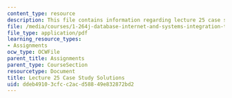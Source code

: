 ```yaml
---
content_type: resource
description: This file contains information regarding lecture 25 case study solutions.
file: /media/courses/1-264j-database-internet-and-systems-integration-technologies-fall-2013/ddeb49103cfcc2acd58849e832872bd2_MIT1_264JF13_L25_sol.pdf
file_type: application/pdf
learning_resource_types:
- Assignments
ocw_type: OCWFile
parent_title: Assignments
parent_type: CourseSection
resourcetype: Document
title: Lecture 25 Case Study Solutions
uid: ddeb4910-3cfc-c2ac-d588-49e832872bd2
---
```

